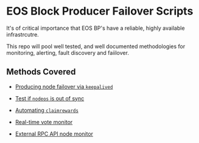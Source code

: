 # EOS Block Producer Failover Scripts

It's of critical importance that EOS BP's have a reliable, highly available infrastrcutre.

This repo will pool well tested, and well documented methodologies for monitoring, alerting, fault discovery and faiilover.

## Methods Covered

- [Producing node failover via `keepalived`](/producing-node-failover)

- [Test if `nodeos` is out of sync](/rpc-api-health-check)

- [Automating `claimrewards`](/claim-rewards)

- [Real-time vote monitor](/vote-monitor)

- [External RPC API node monitor](/external-rpc-api-monitor)